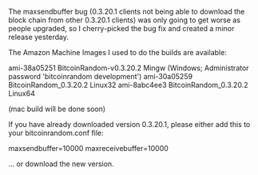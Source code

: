 The maxsendbuffer bug (0.3.20.1 clients not being able to download the block chain from other 0.3.20.1 clients) was only going to get
worse as people upgraded, so I cherry-picked the bug fix and created a minor release yesterday.

The Amazon Machine Images I used to do the builds are available:

  ami-38a05251   BitcoinRandom-v0.3.20.2 Mingw    (Windows; Administrator password 'bitcoinrandom development')
  ami-30a05259   BitcoinRandom_0.3.20.2 Linux32
  ami-8abc4ee3   BitcoinRandom_0.3.20.2 Linux64

(mac build will be done soon)

If you have already downloaded version 0.3.20.1, please either add this to your bitcoinrandom.conf file:

  maxsendbuffer=10000
  maxreceivebuffer=10000

... or download the new version.
